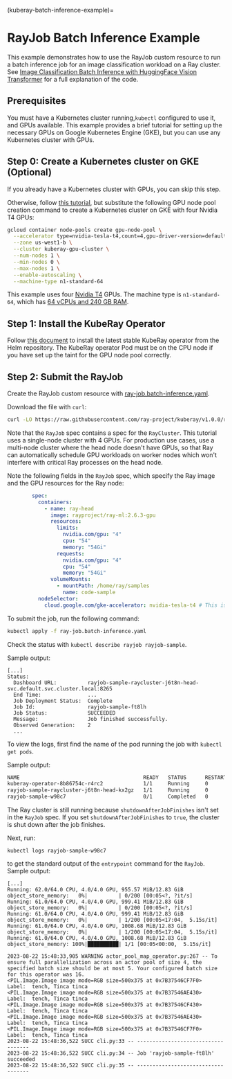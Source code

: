(kuberay-batch-inference-example)=

# RayJob Batch Inference Example

This example demonstrates how to use the RayJob custom resource to run a batch inference job for an image classification workload on a Ray cluster.
See [Image Classification Batch Inference with HuggingFace Vision Transformer](https://docs.ray.io/en/latest/data/examples/huggingface_vit_batch_prediction.html) for a full explanation of the code.

## Prerequisites

You must have a Kubernetes cluster running,`kubectl` configured to use it, and GPUs available. This example provides a brief tutorial for setting up the necessary GPUs on Google Kubernetes Engine (GKE), but you can use any Kubernetes cluster with GPUs.

## Step 0: Create a Kubernetes cluster on GKE (Optional)

If you already have a Kubernetes cluster with GPUs, you can skip this step.


Otherwise, follow [this tutorial](kuberay-gke-gpu-cluster-setup), but substitute the following GPU node pool creation command to create a Kubernetes cluster on GKE with four Nvidia T4 GPUs:

```sh
gcloud container node-pools create gpu-node-pool \
  --accelerator type=nvidia-tesla-t4,count=4,gpu-driver-version=default \
  --zone us-west1-b \
  --cluster kuberay-gpu-cluster \
  --num-nodes 1 \
  --min-nodes 0 \
  --max-nodes 1 \
  --enable-autoscaling \
  --machine-type n1-standard-64
```

This example uses four [Nvidia T4](https://cloud.google.com/compute/docs/gpus#nvidia_t4_gpus) GPUs. The machine type is `n1-standard-64`, which has [64 vCPUs and 240 GB RAM](https://cloud.google.com/compute/docs/general-purpose-machines#n1_machine_types).

## Step 1: Install the KubeRay Operator

Follow [this document](kuberay-operator-deploy) to install the latest stable KubeRay operator from the Helm repository.
The KubeRay operator Pod must be on the CPU node if you have set up the taint for the GPU node pool correctly.

## Step 2: Submit the RayJob

Create the RayJob custom resource with [ray-job.batch-inference.yaml](https://github.com/ray-project/kuberay/blob/v1.0.0/ray-operator/config/samples/ray-job.batch-inference.yaml).

Download the file with `curl`:

```bash
curl -LO https://raw.githubusercontent.com/ray-project/kuberay/v1.0.0/ray-operator/config/samples/ray-job.batch-inference.yaml
```

Note that the `RayJob` spec contains a spec for the `RayCluster`. This tutorial uses a single-node cluster with 4 GPUs. For production use cases, use a multi-node cluster where the head node doesn't have GPUs, so that Ray can automatically schedule GPU workloads on worker nodes which won't interfere with critical Ray processes on the head node.

Note the following fields in the `RayJob` spec, which specify the Ray image and the GPU resources for the Ray node:

```yaml
        spec:
          containers:
            - name: ray-head
              image: rayproject/ray-ml:2.6.3-gpu
              resources:
                limits:
                  nvidia.com/gpu: "4"
                  cpu: "54"
                  memory: "54Gi"
                requests:
                  nvidia.com/gpu: "4"
                  cpu: "54"
                  memory: "54Gi"
              volumeMounts:
                - mountPath: /home/ray/samples
                  name: code-sample
          nodeSelector:
            cloud.google.com/gke-accelerator: nvidia-tesla-t4 # This is the GPU type we used in the GPU node pool.
```

To submit the job, run the following command:

```bash
kubectl apply -f ray-job.batch-inference.yaml
```

Check the status with `kubectl describe rayjob rayjob-sample`.

Sample output:

```
[...]
Status:
  Dashboard URL:          rayjob-sample-raycluster-j6t8n-head-svc.default.svc.cluster.local:8265
  End Time:               ...
  Job Deployment Status:  Complete
  Job Id:                 rayjob-sample-ft8lh
  Job Status:             SUCCEEDED
  Message:                Job finished successfully.
  Observed Generation:    2
  ...
```

To view the logs, first find the name of the pod running the job with `kubectl get pods`.

Sample output:

```bash
NAME                                        READY   STATUS      RESTARTS   AGE
kuberay-operator-8b86754c-r4rc2             1/1     Running     0          25h
rayjob-sample-raycluster-j6t8n-head-kx2gz   1/1     Running     0          35m
rayjob-sample-w98c7                         0/1     Completed   0          30m
```

The Ray cluster is still running because `shutdownAfterJobFinishes` isn't set in the `RayJob` spec. If you set `shutdownAfterJobFinishes` to `true`, the cluster is shut down after the job finishes.

Next, run:

```text
kubectl logs rayjob-sample-w98c7
```

to get the standard output of the `entrypoint` command for the `RayJob`.  Sample output:

```text
[...]
Running: 62.0/64.0 CPU, 4.0/4.0 GPU, 955.57 MiB/12.83 GiB object_store_memory:   0%|          | 0/200 [00:05<?, ?it/s]
Running: 61.0/64.0 CPU, 4.0/4.0 GPU, 999.41 MiB/12.83 GiB object_store_memory:   0%|          | 0/200 [00:05<?, ?it/s]
Running: 61.0/64.0 CPU, 4.0/4.0 GPU, 999.41 MiB/12.83 GiB object_store_memory:   0%|          | 1/200 [00:05<17:04,  5.15s/it]
Running: 61.0/64.0 CPU, 4.0/4.0 GPU, 1008.68 MiB/12.83 GiB object_store_memory:   0%|          | 1/200 [00:05<17:04,  5.15s/it]
Running: 61.0/64.0 CPU, 4.0/4.0 GPU, 1008.68 MiB/12.83 GiB object_store_memory: 100%|██████████| 1/1 [00:05<00:00,  5.15s/it]  
                                                                                                                             
2023-08-22 15:48:33,905 WARNING actor_pool_map_operator.py:267 -- To ensure full parallelization across an actor pool of size 4, the specified batch size should be at most 5. Your configured batch size for this operator was 16.
<PIL.Image.Image image mode=RGB size=500x375 at 0x7B37546CF7F0>
Label:  tench, Tinca tinca
<PIL.Image.Image image mode=RGB size=500x375 at 0x7B37546AE430>
Label:  tench, Tinca tinca
<PIL.Image.Image image mode=RGB size=500x375 at 0x7B37546CF430>
Label:  tench, Tinca tinca
<PIL.Image.Image image mode=RGB size=500x375 at 0x7B37546AE430>
Label:  tench, Tinca tinca
<PIL.Image.Image image mode=RGB size=500x375 at 0x7B37546CF7F0>
Label:  tench, Tinca tinca
2023-08-22 15:48:36,522 SUCC cli.py:33 -- -----------------------------------
2023-08-22 15:48:36,522 SUCC cli.py:34 -- Job 'rayjob-sample-ft8lh' succeeded
2023-08-22 15:48:36,522 SUCC cli.py:35 -- -----------------------------------
```
